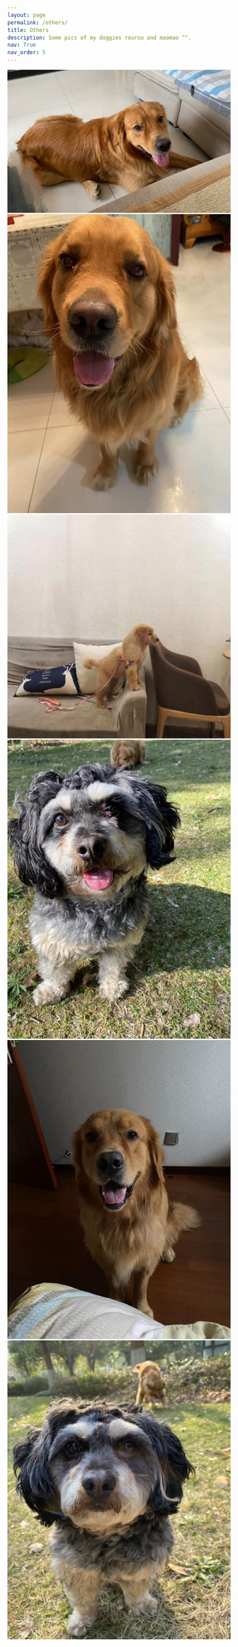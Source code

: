 ```yaml
---
layout: page
permalink: /others/
title: Others
description: Some pics of my doggies rourou and maomao ^^.
nav: True
nav_order: 5
---
```


<!-- 插入图片的代码 -->
<img src="../assets/img/rourou.jpg" width="600">
<img src="../assets/img/rourou_3.jpg" width="600">
<img src="../assets/img/rourou_0.jpg" width="600">
<img src="../assets/img/rourou_1.jpg" width="600">
<img src="../assets/img/rourou_2.jpg" width="600">
<img src="../assets/img/maomao.jpg" width="600">